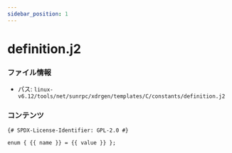 ```yaml
---
sidebar_position: 1
---
```

# definition.j2

### ファイル情報

- パス: `linux-v6.12/tools/net/sunrpc/xdrgen/templates/C/constants/definition.j2`

### コンテンツ

```j2
{# SPDX-License-Identifier: GPL-2.0 #}

enum { {{ name }} = {{ value }} };

```
